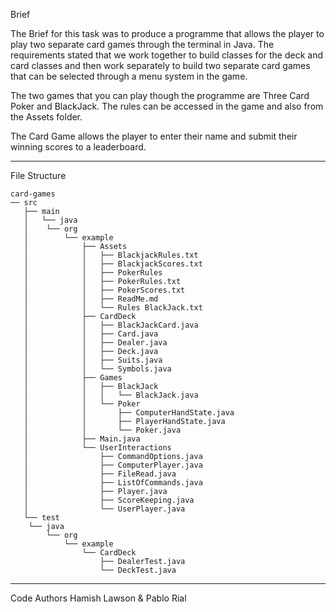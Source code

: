 
Brief

The Brief for this task was to produce a programme that allows the player to play two separate card games through the terminal in Java. The requirements stated that we work together to build classes for the deck and card classes and then work separately to build two separate card games that can be selected through a menu system in the game.

The two games that you can play though the programme are Three Card Poker and BlackJack. The rules can be accessed in the game and also from the Assets folder.

The Card Game allows the player to enter their name and submit their winning scores to a leaderboard.   

-------------

File Structure
```
card-games
── src
   ├── main
   │   └── java
   │   	└── org
   │       	└── example
   │           	├── Assets
   │           	│   ├── BlackjackRules.txt
   │           	│   ├── BlackjackScores.txt
   │           	│   ├── PokerRules
   │           	│   ├── PokerRules.txt
   │           	│   ├── PokerScores.txt
   │           	│   ├── ReadMe.md
   │           	│   └── Rules BlackJack.txt
   │           	├── CardDeck
   │           	│   ├── BlackJackCard.java
   │           	│   ├── Card.java
   │           	│   ├── Dealer.java
   │           	│   ├── Deck.java
   │           	│   ├── Suits.java
   │           	│   └── Symbols.java
   │           	├── Games
   │           	│   ├── BlackJack
   │           	│   │   └── BlackJack.java
   │           	│   └── Poker
   │           	│   	├── ComputerHandState.java
   │           	│   	├── PlayerHandState.java
   │           	│   	└── Poker.java
   │           	├── Main.java
   │           	└── UserInteractions
   │               	├── CommandOptions.java
   │               	├── ComputerPlayer.java
   │               	├── FileRead.java
   │               	├── ListOfCommands.java
   │               	├── Player.java
   │               	├── ScoreKeeping.java
   │               	└── UserPlayer.java
   └── test
   	└── java
       	└── org
           	└── example
               	└── CardDeck
                   	├── DealerTest.java
                   	└── DeckTest.java

```
----------------------
Code Authors
Hamish Lawson & Pablo Rial